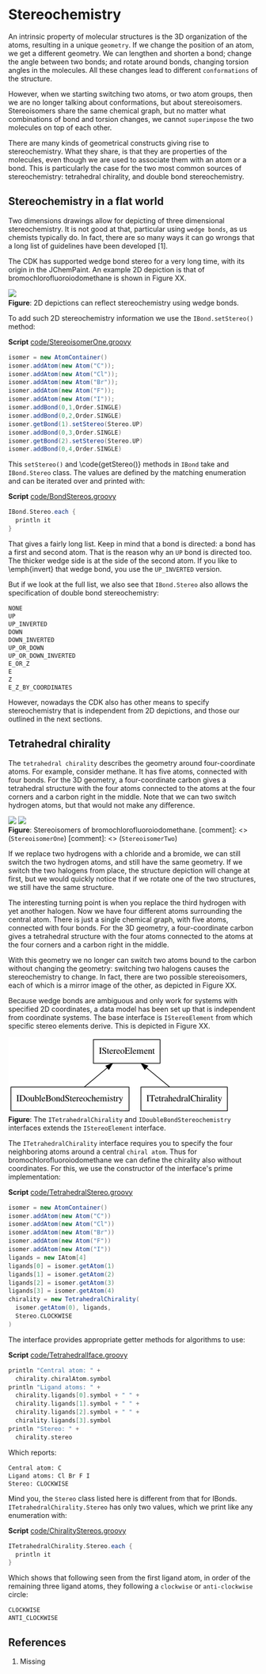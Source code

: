 # Stereochemistry

An intrinsic property of molecular structures is the 3D organization of the atoms,
resulting in a unique `geometry`. If we change the position of an atom, we get a
different geometry. We can lengthen and shorten a bond; change the angle
between two bonds; and rotate around bonds, changing torsion angles in
the molecules. All these changes lead to different `conformations` of the structure.

However, when we starting switching two atoms, or two atom groups, then we are
no longer talking about conformations, but about stereoisomers. Stereoisomers share
the same chemical graph, but no matter what combinations of bond and torsion changes,
we cannot `superimpose` the two molecules on top of each other.

There are many kinds of geometrical constructs giving rise to stereochemistry.
What they share, is that they are properties of the molecules, even though we
are used to associate them with an atom or a bond. This is particularly the
case for the two most common sources of stereochemistry: tetrahedral chirality,
and double bond stereochemistry.

## Stereochemistry in a flat world

Two dimensions drawings allow for depicting of three dimensional stereochemistry.
It is not good at that, particular using `wedge bonds`, as us chemists typically
do. In fact, there are so many ways it can go wrongs that a long list of guidelines
have been developed [1].

The CDK has supported wedge bond stereo for a very long time, with its origin
in the JChemPaint. An example 2D depiction is that of bromochlorofluoroiodomethane
is shown in Figure XX.

![](generated/StereoisomerOne.png) <br />
**Figure**: 2D depictions can reflect stereochemistry using wedge bonds.

To add such 2D stereochemistry information we use the `IBond.setStereo()`
method:

**Script** [code/StereoisomerOne.groovy](code/StereoisomerOne.code.md)
```groovy
isomer = new AtomContainer()
isomer.addAtom(new Atom("C"));
isomer.addAtom(new Atom("Cl"));
isomer.addAtom(new Atom("Br"));
isomer.addAtom(new Atom("F"));
isomer.addAtom(new Atom("I"));
isomer.addBond(0,1,Order.SINGLE)
isomer.addBond(0,2,Order.SINGLE)
isomer.getBond(1).setStereo(Stereo.UP)
isomer.addBond(0,3,Order.SINGLE)
isomer.getBond(2).setStereo(Stereo.UP)
isomer.addBond(0,4,Order.SINGLE)
```

This `setStereo()` and \code{getStereo()} methods in `IBond` take
and `IBond.Stereo` class. The values are defined by the matching enumeration
and can be iterated over and printed with:

**Script** [code/BondStereos.groovy](code/BondStereos.code.md)
```groovy
IBond.Stereo.each {
  println it
}
```

That gives a fairly long list. Keep in mind that a bond is directed: a bond
has a first and second atom. That is the reason why an `UP` bond is
directed too. The thicker wedge side is at the side of the second atom.
If you like to \emph{invert} that wedge bond, you use the `UP_INVERTED`
version.

But if we look at the full list, we also see that `IBond.Stereo` also
allows the specification of double bond stereochemistry:

```plain
NONE
UP
UP_INVERTED
DOWN
DOWN_INVERTED
UP_OR_DOWN
UP_OR_DOWN_INVERTED
E_OR_Z
E
Z
E_Z_BY_COORDINATES
```

However, nowadays the CDK also has other means to specify stereochemistry
that is independent from 2D depictions, and those our outlined in the next
sections.

## Tetrahedral chirality

The `tetrahedral chirality` describes the geometry around four-coordinate
atoms. For example, consider methane. It has five atoms, connected with
four bonds. For the 3D geometry, a four-coordinate carbon gives a tetrahedral
structure with the four atoms connected to the atoms at the four corners and a
carbon right in the middle. Note that we can two switch hydrogen atoms, but that
would not make any difference.

![](generated/StereoisomerOne.png)
![](generated/StereoisomerTwo.png) <br />
**Figure**: Stereoisomers of bromochlorofluoroiodomethane.
[comment]: <> (<code>StereoisomerOne</code>)
[comment]: <> (<code>StereoisomerTwo</code>)

If we replace two hydrogens with a chloride and a bromide, we can still switch
the two hydrogen atoms, and still have the same geometry. If we switch the two
halogens from place, the structure depiction will change at first, but we would
quickly notice that if we rotate one of the two structures, we still have the
same structure.

The interesting turning point is when you replace the third hydrogen with yet
another halogen. Now we have four different atoms surrounding the central atom.
There is just a single chemical graph, with five atoms, connected with
four bonds. For the 3D geometry, a four-coordinate carbon gives a tetrahedral
structure with the four atoms connected to the atoms at the four corners and a
carbon right in the middle.

With this geometry we no longer can switch two atoms bound to the carbon without
changing the geometry: switching two halogens causes the stereochemistry to
change. In fact, there are two possible stereoisomers, each of which is a mirror
image of the other, as depicted in Figure XX.

Because wedge bonds are ambiguous and only work for systems with specified
2D coordinates, a data model has been set up that is independent from coordinate
systems. The base interface is `IStereoElement` from which specific
stereo elements derive. This is depicted in Figure XX.

![](images/stereo.png) <br />
**Figure**: The `ITetrahedralChirality` and `IDoubleBondStereochemistry`
interfaces extends the `IStereoElement` interface.

The `ITetrahedralChirality` interface requires you to specify the four neighboring
atoms around a central `chiral atom`. Thus for bromochlorofluoroiodomethane
we can define the chirality also without coordinates. For this, we use the
constructor of the interface's prime implementation:

**Script** [code/TetrahedralStereo.groovy](code/TetrahedralStereo.code.md)
```groovy
isomer = new AtomContainer()
isomer.addAtom(new Atom("C"))
isomer.addAtom(new Atom("Cl"))
isomer.addAtom(new Atom("Br"))
isomer.addAtom(new Atom("F"))
isomer.addAtom(new Atom("I"))
ligands = new IAtom[4]
ligands[0] = isomer.getAtom(1)
ligands[1] = isomer.getAtom(2)
ligands[2] = isomer.getAtom(3)
ligands[3] = isomer.getAtom(4)
chirality = new TetrahedralChirality(
  isomer.getAtom(0), ligands,
  Stereo.CLOCKWISE
)
```

The interface provides appropriate getter methods for algorithms to use:

**Script** [code/TetrahedralIface.groovy](code/TetrahedralIface.code.md)
```groovy
println "Central atom: " +
  chirality.chiralAtom.symbol
println "Ligand atoms: " +
  chirality.ligands[0].symbol + " " +
  chirality.ligands[1].symbol + " " +
  chirality.ligands[2].symbol + " " +
  chirality.ligands[3].symbol
println "Stereo: " +
  chirality.stereo
```

Which reports:

```plain
Central atom: C
Ligand atoms: Cl Br F I
Stereo: CLOCKWISE
```

Mind you, the `Stereo` class listed here is different from that for IBonds.
`ITetrahedralChirality.Stereo` has only two values, which we print like any
enumeration with:

**Script** [code/ChiralityStereos.groovy](code/ChiralityStereos.code.md)
```groovy
ITetrahedralChirality.Stereo.each {
  println it
}
```

Which shows that following seen from the first ligand atom, in order of the
remaining three ligand atoms, they following a `clockwise` or
`anti-clockwise` circle:

```plain
CLOCKWISE
ANTI_CLOCKWISE
```

## References

1. Missing


